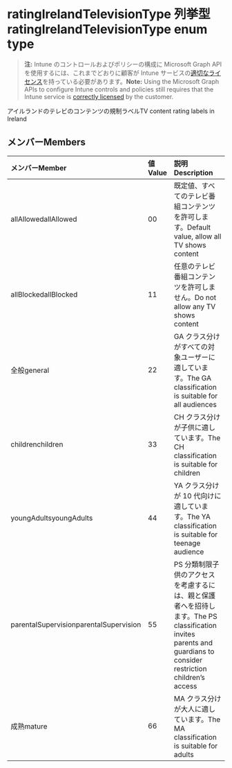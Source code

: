 # <a name="ratingirelandtelevisiontype-enum-type"></a><span data-ttu-id="41089-101">ratingIrelandTelevisionType 列挙型</span><span class="sxs-lookup"><span data-stu-id="41089-101">ratingIrelandTelevisionType enum type</span></span>

> <span data-ttu-id="41089-102">**注:** Intune のコントロールおよびポリシーの構成に Microsoft Graph API を使用するには、これまでどおりに顧客が Intune サービスの[適切なライセンス](https://go.microsoft.com/fwlink/?linkid=839381)を持っている必要があります。</span><span class="sxs-lookup"><span data-stu-id="41089-102">**Note:** Using the Microsoft Graph APIs to configure Intune controls and policies still requires that the Intune service is [correctly licensed](https://go.microsoft.com/fwlink/?linkid=839381) by the customer.</span></span>

<span data-ttu-id="41089-103">アイルランドのテレビのコンテンツの規制ラベル</span><span class="sxs-lookup"><span data-stu-id="41089-103">TV content rating labels in Ireland</span></span>
## <a name="members"></a><span data-ttu-id="41089-104">メンバー</span><span class="sxs-lookup"><span data-stu-id="41089-104">Members</span></span>
|<span data-ttu-id="41089-105">メンバー</span><span class="sxs-lookup"><span data-stu-id="41089-105">Member</span></span>|<span data-ttu-id="41089-106">値</span><span class="sxs-lookup"><span data-stu-id="41089-106">Value</span></span>|<span data-ttu-id="41089-107">説明</span><span class="sxs-lookup"><span data-stu-id="41089-107">Description</span></span>|
|:---|:---|:---|
|<span data-ttu-id="41089-108">allAllowed</span><span class="sxs-lookup"><span data-stu-id="41089-108">allAllowed</span></span>|<span data-ttu-id="41089-109">0</span><span class="sxs-lookup"><span data-stu-id="41089-109">0</span></span>|<span data-ttu-id="41089-110">既定値、すべてのテレビ番組コンテンツを許可します。</span><span class="sxs-lookup"><span data-stu-id="41089-110">Default value, allow all TV shows content</span></span>|
|<span data-ttu-id="41089-111">allBlocked</span><span class="sxs-lookup"><span data-stu-id="41089-111">allBlocked</span></span>|<span data-ttu-id="41089-112">1</span><span class="sxs-lookup"><span data-stu-id="41089-112">1</span></span>|<span data-ttu-id="41089-113">任意のテレビ番組コンテンツを許可しません。</span><span class="sxs-lookup"><span data-stu-id="41089-113">Do not allow any TV shows content</span></span>|
|<span data-ttu-id="41089-114">全般</span><span class="sxs-lookup"><span data-stu-id="41089-114">general</span></span>|<span data-ttu-id="41089-115">2</span><span class="sxs-lookup"><span data-stu-id="41089-115">2</span></span>|<span data-ttu-id="41089-116">GA クラス分けがすべての対象ユーザーに適しています。</span><span class="sxs-lookup"><span data-stu-id="41089-116">The GA classification is suitable for all audiences</span></span>|
|<span data-ttu-id="41089-117">children</span><span class="sxs-lookup"><span data-stu-id="41089-117">children</span></span>|<span data-ttu-id="41089-118">3</span><span class="sxs-lookup"><span data-stu-id="41089-118">3</span></span>|<span data-ttu-id="41089-119">CH クラス分けが子供に適しています。</span><span class="sxs-lookup"><span data-stu-id="41089-119">The CH classification is suitable for children</span></span>|
|<span data-ttu-id="41089-120">youngAdults</span><span class="sxs-lookup"><span data-stu-id="41089-120">youngAdults</span></span>|<span data-ttu-id="41089-121">4</span><span class="sxs-lookup"><span data-stu-id="41089-121">4</span></span>|<span data-ttu-id="41089-122">YA クラス分けが 10 代向けに適しています。</span><span class="sxs-lookup"><span data-stu-id="41089-122">The YA classification is suitable for teenage audience</span></span>|
|<span data-ttu-id="41089-123">parentalSupervision</span><span class="sxs-lookup"><span data-stu-id="41089-123">parentalSupervision</span></span>|<span data-ttu-id="41089-124">5</span><span class="sxs-lookup"><span data-stu-id="41089-124">5</span></span>|<span data-ttu-id="41089-125">PS 分類制限子供のアクセスを考慮するには、親と保護者へを招待します。</span><span class="sxs-lookup"><span data-stu-id="41089-125">The PS classification invites parents and guardians to consider restriction children’s access</span></span>|
|<span data-ttu-id="41089-126">成熟</span><span class="sxs-lookup"><span data-stu-id="41089-126">mature</span></span>|<span data-ttu-id="41089-127">6</span><span class="sxs-lookup"><span data-stu-id="41089-127">6</span></span>|<span data-ttu-id="41089-128">MA クラス分けが大人に適しています。</span><span class="sxs-lookup"><span data-stu-id="41089-128">The MA classification is suitable for adults</span></span>|



